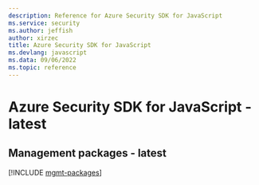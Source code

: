 ```yaml
---
description: Reference for Azure Security SDK for JavaScript
ms.service: security
ms.author: jeffish
author: xirzec
title: Azure Security SDK for JavaScript
ms.devlang: javascript
ms.data: 09/06/2022
ms.topic: reference
---
```

# Azure Security SDK for JavaScript - latest

## Management packages - latest
[!INCLUDE [mgmt-packages](security-mgmt-index.md)]